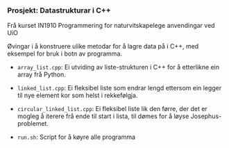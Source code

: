 ### Prosjekt: Datastrukturar i C++

Frå kurset IN1910 Programmering for naturvitskapelege anvendingar ved UiO

Øvingar i å konstruere ulike metodar for å lagre data på i C++, med eksempel for bruk i botn av programma.

- `array_list.cpp`: Ei utviding av liste-strukturen i C++ for å etterlikne ein array frå Python.
- `linked_list.cpp`: Ei fleksibel liste som endrar lengd ettersom ein legger til nye element kor som helst i rekkefølgja.
- `circular_linked_list.cpp`: Ei fleksibel liste lik den førre, der det er mogleg å iterere frå ende til start i lista, til dømes for å løyse Josephus-problemet.

- `run.sh`: Script for å køyre alle programma
